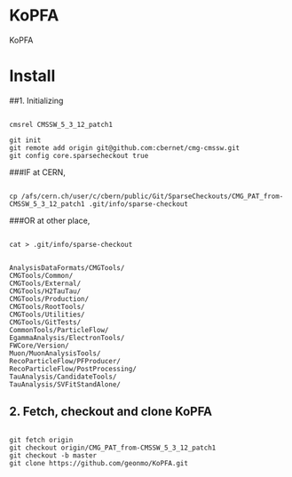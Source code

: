 KoPFA
=====

KoPFA

# Install
##1. Initializing
<pre><code>
cmsrel CMSSW_5_3_12_patch1

git init
git remote add origin git@github.com:cbernet/cmg-cmssw.git
git config core.sparsecheckout true
</code></pre>

###IF at CERN,
<pre><code>
cp /afs/cern.ch/user/c/cbern/public/Git/SparseCheckouts/CMG_PAT_from-CMSSW_5_3_12_patch1 .git/info/sparse-checkout
</code></pre>
###OR at other place,
<pre><code>
cat > .git/info/sparse-checkout


AnalysisDataFormats/CMGTools/
CMGTools/Common/
CMGTools/External/
CMGTools/H2TauTau/
CMGTools/Production/
CMGTools/RootTools/
CMGTools/Utilities/
CMGTools/GitTests/
CommonTools/ParticleFlow/
EgammaAnalysis/ElectronTools/
FWCore/Version/
Muon/MuonAnalysisTools/
RecoParticleFlow/PFProducer/
RecoParticleFlow/PostProcessing/
TauAnalysis/CandidateTools/
TauAnalysis/SVFitStandAlone/
</code></pre>

## 2. Fetch, checkout and clone KoPFA
<pre><code>
git fetch origin
git checkout origin/CMG_PAT_from-CMSSW_5_3_12_patch1
git checkout -b master
git clone https://github.com/geonmo/KoPFA.git
</code></pre>

